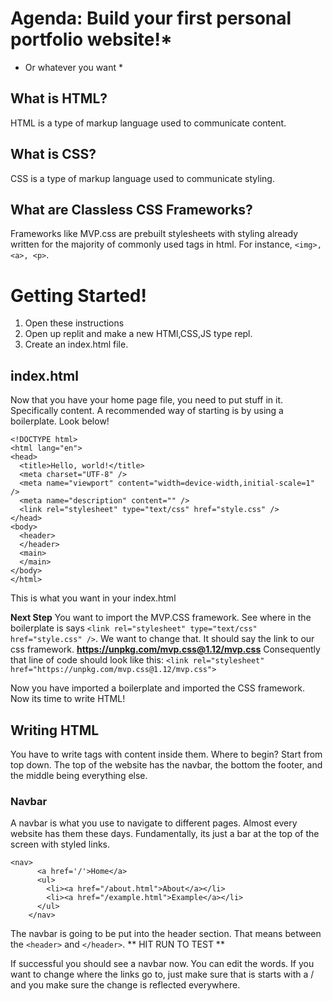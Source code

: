 # Agenda: Build your first personal portfolio website!*
* Or whatever you want *

## What is HTML?
HTML is a type of markup language used to communicate content.

## What is CSS?
CSS is a type of markup language used to communicate styling.

## What are Classless CSS Frameworks?
Frameworks like MVP.css are prebuilt stylesheets with styling already written for the majority of commonly used tags in html. For instance, `<img>, <a>, <p>`.

# Getting Started!
1. Open these instructions
2. Open up replit and make a new HTMl,CSS,JS type repl.
3. Create an index.html file.

## index.html
Now that you have your home page file, you need to put stuff in it. Specifically content. A recommended way of starting is by using a boilerplate. Look below!
```
<!DOCTYPE html>
<html lang="en">
<head>
  <title>Hello, world!</title>
  <meta charset="UTF-8" />
  <meta name="viewport" content="width=device-width,initial-scale=1" />
  <meta name="description" content="" />
  <link rel="stylesheet" type="text/css" href="style.css" />
</head>
<body>
  <header>
  </header>
  <main>
  </main>
</body>
</html>
```
This is what you want in your index.html

**Next Step**
You want to import the MVP.CSS framework. See where in the boilerplate is says `<link rel="stylesheet" type="text/css" href="style.css" />`.
We want to change that. It should say the link to our css framework. 
**https://unpkg.com/mvp.css@1.12/mvp.css**
Consequently that line of code should look like this: ` <link rel="stylesheet" href="https://unpkg.com/mvp.css@1.12/mvp.css">  `

Now you have imported a boilerplate and imported the CSS framework. Now its time to write HTML!

## Writing HTML
You have to write tags with content inside them. Where to begin? Start from top down. The top of the website has the navbar, the bottom the footer, and the middle being everything else.

### Navbar
A navbar is what you use to navigate to different pages. Almost every website has them these days. Fundamentally, its just a bar at the top of the screen with styled links.
```
<nav>
      <a href='/'>Home</a>
      <ul>
        <li><a href="/about.html">About</a></li>
        <li><a href="/example.html">Example</a></li>
      </ul>
    </nav>
```
The navbar is going to be put into the header section. That means between the `<header>` and `</header>`.
** HIT RUN TO TEST **

If successful you should see a navbar now. You can edit the words. If you want to change where the links go to, just make sure that is starts with a / and you make sure the change is reflected everywhere.
